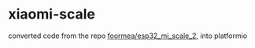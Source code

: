 # xiaomi-scale

converted code from the repo [foormea/esp32_mi_scale_2](https://github.com/foormea/esp32_mi_scale_2), into platformio